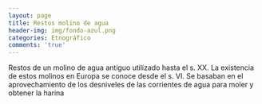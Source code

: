 ```yaml
---
layout: page
title: Restos molino de agua
header-img: img/fondo-azul.png
categories: Etnográfico
comments: 'true'
---
```



Restos de un molino de agua antiguo utilizado hasta el s. XX. La existencia de estos molinos en Europa se conoce desde el s. VI. Se basaban en el aprovechamiento de los desniveles de las corrientes de agua para moler y obtener la harina

<div class="photos">
</div>
